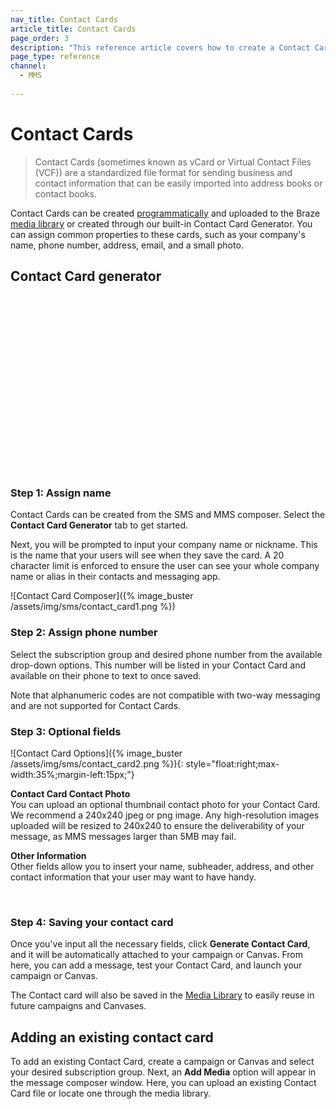 ```yaml
---
nav_title: Contact Cards
article_title: Contact Cards
page_order: 3
description: "This reference article covers how to create a Contact Card to include in your MMS and SMS messages."
page_type: reference
channel:
  - MMS
  
---
```


# Contact Cards 

> Contact Cards (sometimes known as vCard or Virtual Contact Files (VCF)) are a standardized file format for sending business and contact information that can be easily imported into address books or contact books. 

Contact Cards can be created [programmatically](https://www.twilio.com/blog/send-vcard-twilio-sms) and uploaded to the Braze [media library]({{site.baseurl}}/user_guide/engagement_tools/templates_and_media/media_library/#media-library) or created through our built-in Contact Card Generator. You can assign common properties to these cards, such as your company's name, phone number, address, email, and a small photo.

## Contact Card generator

<script src="https://fast.wistia.com/embed/medias/7m77mdfr4y.jsonp" async></script><script src="https://fast.wistia.com/assets/external/E-v1.js" async></script><div class="wistia_responsive_padding" style="padding:56.25% 0 0 0;position:relative;"><div class="wistia_responsive_wrapper" style="height:100%;left:0;position:absolute;top:0;width:100%;"><div class="wistia_embed wistia_async_7m77mdfr4y videoFoam=true" style="height:100%;position:relative;width:100%"><div class="wistia_swatch" style="height:100%;left:0;opacity:0;overflow:hidden;position:absolute;top:0;transition:opacity 200ms;width:100%;"><img src="https://fast.wistia.com/embed/medias/7m77mdfr4y/swatch" style="filter:blur(5px);height:100%;object-fit:contain;width:100%;" alt="" aria-hidden="true" onload="this.parentNode.style.opacity=1;" /></div></div></div></div>

### Step 1: Assign name

Contact Cards can be created from the SMS and MMS composer. Select the **Contact Card Generator** tab to get started.

Next, you will be prompted to input your company name or nickname. This is the name that your users will see when they save the card. A 20 character limit is enforced to ensure the user can see your whole company name or alias in their contacts and messaging app. 

![Contact Card Composer]({% image_buster /assets/img/sms/contact_card1.png %})

### Step 2: Assign phone number

Select the subscription group and desired phone number from the available drop-down options. This number will be listed in your Contact Card and available on their phone to text to once saved.

Note that alphanumeric codes are not compatible with two-way messaging and are not supported for Contact Cards.

### Step 3: Optional fields

![Contact Card Options]({% image_buster /assets/img/sms/contact_card2.png %}){: style="float:right;max-width:35%;margin-left:15px;"}

**Contact Card Contact Photo**<br>
You can upload an optional thumbnail contact photo for your Contact Card. We recommend a 240x240 jpeg or png image. Any high-resolution images uploaded will be resized to 240x240 to ensure the deliverability of your message, as MMS messages larger than 5MB may fail.

**Other Information**<br>
Other fields allow you to insert your name, subheader, address, and other contact information that your user may want to have handy. 

<br>

### Step 4: Saving your contact card

Once you've input all the necessary fields, click **Generate Contact Card**, and it will be automatically attached to your campaign or Canvas. From here, you can add a message, test your Contact Card, and launch your campaign or Canvas.

The Contact card will also be saved in the [Media Library]({{site.baseurl}}/user_guide/engagement_tools/templates_and_media/media_library/#media-library) to easily reuse in future campaigns and Canvases.

## Adding an existing contact card

To add an existing Contact Card, create a campaign or Canvas and select your desired subscription group. Next, an **Add Media** option will appear in the message composer window. Here, you can upload an existing Contact Card file or locate one through the media library.
